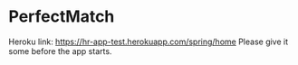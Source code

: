 # PerfectMatch

Heroku link: https://hr-app-test.herokuapp.com/spring/home
Please give it some before the app starts.
